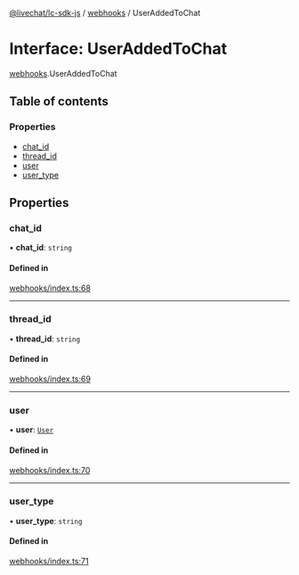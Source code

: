 [@livechat/lc-sdk-js](../README.md) / [webhooks](../modules/webhooks.md) / UserAddedToChat

# Interface: UserAddedToChat

[webhooks](../modules/webhooks.md).UserAddedToChat

## Table of contents

### Properties

- [chat\_id](webhooks.UserAddedToChat.md#chat_id)
- [thread\_id](webhooks.UserAddedToChat.md#thread_id)
- [user](webhooks.UserAddedToChat.md#user)
- [user\_type](webhooks.UserAddedToChat.md#user_type)

## Properties

### chat\_id

• **chat\_id**: `string`

#### Defined in

[webhooks/index.ts:68](https://github.com/livechat/lc-sdk-js/blob/10347df/src/webhooks/index.ts#L68)

___

### thread\_id

• **thread\_id**: `string`

#### Defined in

[webhooks/index.ts:69](https://github.com/livechat/lc-sdk-js/blob/10347df/src/webhooks/index.ts#L69)

___

### user

• **user**: [`User`](../modules/agent_structures_users.md#user)

#### Defined in

[webhooks/index.ts:70](https://github.com/livechat/lc-sdk-js/blob/10347df/src/webhooks/index.ts#L70)

___

### user\_type

• **user\_type**: `string`

#### Defined in

[webhooks/index.ts:71](https://github.com/livechat/lc-sdk-js/blob/10347df/src/webhooks/index.ts#L71)
